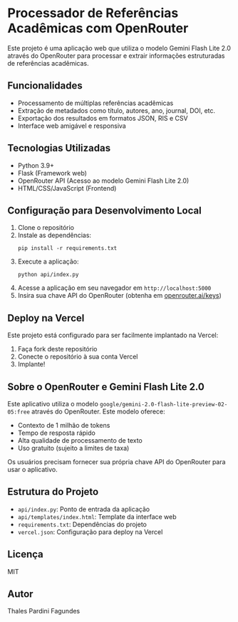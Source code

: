 # Processador de Referências Acadêmicas com OpenRouter

Este projeto é uma aplicação web que utiliza o modelo Gemini Flash Lite 2.0 através do OpenRouter para processar e extrair informações estruturadas de referências acadêmicas.

## Funcionalidades

- Processamento de múltiplas referências acadêmicas
- Extração de metadados como título, autores, ano, journal, DOI, etc.
- Exportação dos resultados em formatos JSON, RIS e CSV
- Interface web amigável e responsiva

## Tecnologias Utilizadas

- Python 3.9+
- Flask (Framework web)
- OpenRouter API (Acesso ao modelo Gemini Flash Lite 2.0)
- HTML/CSS/JavaScript (Frontend)

## Configuração para Desenvolvimento Local

1. Clone o repositório
2. Instale as dependências:
   ```
   pip install -r requirements.txt
   ```
3. Execute a aplicação:
   ```
   python api/index.py
   ```
4. Acesse a aplicação em seu navegador em `http://localhost:5000`
5. Insira sua chave API do OpenRouter (obtenha em [openrouter.ai/keys](https://openrouter.ai/keys))

## Deploy na Vercel

Este projeto está configurado para ser facilmente implantado na Vercel:

1. Faça fork deste repositório
2. Conecte o repositório à sua conta Vercel
3. Implante!

## Sobre o OpenRouter e Gemini Flash Lite 2.0

Este aplicativo utiliza o modelo `google/gemini-2.0-flash-lite-preview-02-05:free` através do OpenRouter. Este modelo oferece:

- Contexto de 1 milhão de tokens
- Tempo de resposta rápido
- Alta qualidade de processamento de texto
- Uso gratuito (sujeito a limites de taxa)

Os usuários precisam fornecer sua própria chave API do OpenRouter para usar o aplicativo.

## Estrutura do Projeto

- `api/index.py`: Ponto de entrada da aplicação
- `api/templates/index.html`: Template da interface web
- `requirements.txt`: Dependências do projeto
- `vercel.json`: Configuração para deploy na Vercel

## Licença

MIT

## Autor

Thales Pardini Fagundes 